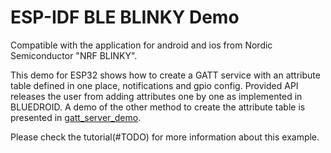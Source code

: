 ESP-IDF BLE BLINKY Demo
===============================================


Compatible with the application for android and ios from Nordic Semiconductor "NRF BLINKY".

This demo for ESP32 shows how to create a GATT service with an attribute table defined in one place, notifications and gpio config. Provided API releases the user from adding attributes one by one as implemented in BLUEDROID. A demo of the other method to create the attribute table is presented in [gatt_server_demo](../gatt_server).

Please check the tutorial(#TODO) for more information about this example.
